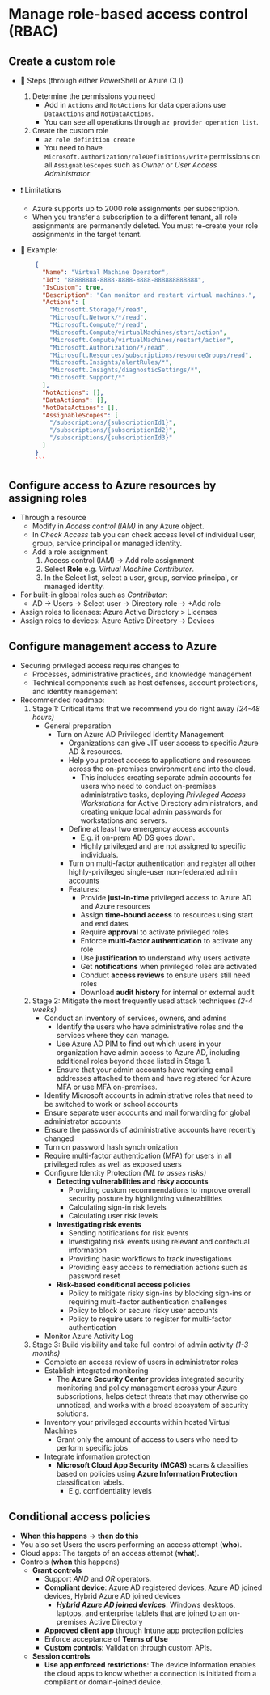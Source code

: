 # Manage role-based access control (RBAC)

## Create a custom role

- 📝 Steps (through either PowerShell or Azure CLI)
  1. Determine the permissions you need
      - Add in `Actions` and `NotActions` for data operations use `DataActions` and `NotDataActions`.
      - You can see all operations through `az provider operation list`.
  2. Create the custom role
      - `az role definition create`
      - You need to have `Microsoft.Authorization/roleDefinitions/write` permissions on all `AssignableScopes` such as *Owner* or *User Access Administrator*
- ❗ Limitations
  - Azure supports up to 2000 role assignments per subscription.
  - When you transfer a subscription to a different tenant, all role assignments are permanently deleted. You must re-create your role assignments in the target tenant.
- 📝 Example:

  ```json
      {
        "Name": "Virtual Machine Operator",
        "Id": "88888888-8888-8888-8888-888888888888",
        "IsCustom": true,
        "Description": "Can monitor and restart virtual machines.",
        "Actions": [
          "Microsoft.Storage/*/read",
          "Microsoft.Network/*/read",
          "Microsoft.Compute/*/read",
          "Microsoft.Compute/virtualMachines/start/action",
          "Microsoft.Compute/virtualMachines/restart/action",
          "Microsoft.Authorization/*/read",
          "Microsoft.Resources/subscriptions/resourceGroups/read",
          "Microsoft.Insights/alertRules/*",
          "Microsoft.Insights/diagnosticSettings/*",
          "Microsoft.Support/*"
        ],
        "NotActions": [],
        "DataActions": [],
        "NotDataActions": [],
        "AssignableScopes": [
          "/subscriptions/{subscriptionId1}",
          "/subscriptions/{subscriptionId2}",
          "/subscriptions/{subscriptionId3}"
        ]
      }
      ```

## Configure access to Azure resources by assigning roles

- Through a resource
  - Modify in *Access control (IAM)* in any Azure object.
  - In *Check Access* tab you can check access level of individual user, group, service principal or managed identity.
  - Add a role assignment
    1. Access control (IAM)  -> Add role assignment
    2. Select **Role** e.g. *Virtual Machine Contributor*.
    3. In the Select list, select a user, group, service principal, or managed identity.
- For built-in global roles such as *Contributor*:
  - AD -> Users -> Select user -> Directory role -> +Add role
- Assign roles to licenses: Azure Active Directory > Licenses
- Assign roles to devices: Azure Active Directory -> Devices

## Configure management access to Azure

- Securing privileged access requires changes to
  - Processes, administrative practices, and knowledge management
  - Technical components such as host defenses, account protections, and identity management
- Recommended roadmap:
  1. Stage 1: Critical items that we recommend you do right away *(24-48 hours)*
      - General preparation
        - Turn on Azure AD Privileged Identity Management
          - Organizations can give JIT user access to specific Azure AD & resources.
          - Help you protect access to applications and resources across the on-premises environment and into the cloud.
            - This includes creating separate admin accounts for users who need to conduct on-premises administrative tasks, deploying *Privileged Access Workstations* for Active Directory administrators, and creating unique local admin passwords for workstations and servers.
          - Define at least two emergency access accounts
            - E.g. if on-prem AD DS goes down.
            - Highly privileged and are not assigned to specific individuals.
          - Turn on multi-factor authentication and register all other highly-privileged single-user non-federated admin accounts
          - Features:
            - Provide **just-in-time** privileged access to Azure AD and Azure resources
            - Assign **time-bound access** to resources using start and end dates
            - Require **approval** to activate privileged roles
            - Enforce **multi-factor authentication** to activate any role
            - Use **justification** to understand why users activate
            - Get **notifications** when privileged roles are activated
            - Conduct **access reviews** to ensure users still need roles
            - Download **audit history** for internal or external audit
  2. Stage 2: Mitigate the most frequently used attack techniques *(2-4 weeks)*
      - Conduct an inventory of services, owners, and admins
        - Identify the users who have administrative roles and the services where they can manage.
        - Use Azure AD PIM to find out which users in your organization have admin access to Azure AD, including additional roles beyond those listed in Stage 1.
        - Ensure that your admin accounts have working email addresses attached to them and have registered for Azure MFA or use MFA on-premises.
      - Identify Microsoft accounts in administrative roles that need to be switched to work or school accounts
      - Ensure separate user accounts and mail forwarding for global administrator accounts
      - Ensure the passwords of administrative accounts have recently changed
      - Turn on password hash synchronization
      - Require multi-factor authentication (MFA) for users in all privileged roles as well as exposed users
      - Configure Identity Protection *(ML to asses risks)*
        - **Detecting vulnerabilities and risky accounts**
          - Providing custom recommendations to improve overall security posture by highlighting vulnerabilities
          - Calculating sign-in risk levels
          - Calculating user risk levels
        - **Investigating risk events**
          - Sending notifications for risk events
          - Investigating risk events using relevant and contextual information
          - Providing basic workflows to track investigations
          - Providing easy access to remediation actions such as password reset
        - **Risk-based conditional access policies**
          - Policy to mitigate risky sign-ins by blocking sign-ins or requiring multi-factor authentication challenges
          - Policy to block or secure risky user accounts
          - Policy to require users to register for multi-factor authentication
      - Monitor Azure Activity Log
  3. Stage 3: Build visibility and take full control of admin activity *(1-3 months)*
      - Complete an access review of users in administrator roles
      - Establish integrated monitoring
        - The **Azure Security Center** provides integrated security monitoring and policy management across your Azure subscriptions, helps detect threats that may otherwise go unnoticed, and works with a broad ecosystem of security solutions.
      - Inventory your privileged accounts within hosted Virtual Machines
        - Grant only the amount of access to users who need to perform specific jobs
      - Integrate information protection
        - **Microsoft Cloud App Security (MCAS)** scans & classifies based on policies using **Azure Information Protection** classification labels.
          - E.g. confidentiality levels

## Conditional access policies

- **When this happens** -> **then do this**
- You also set Users the users performing an access attempt (**who**).
- Cloud apps: The targets of an access attempt (**what**).
- Controls (**when** this happens)
  - **Grant controls**
    - Support *AND* and *OR* operators.
    - **Compliant device**: Azure AD registered devices, Azure AD joined devices, Hybrid Azure AD joined devices
      - ***Hybrid Azure AD joined devices***: Windows desktops, laptops, and enterprise tablets that are joined to an on-premises Active Directory
    - **Approved client app** through Intune app protection policies
    - Enforce acceptance of **Terms of Use**
    - **Custom controls**: Validation through custom APIs.
  - **Session controls**
    - **Use app enforced restrictions**: The device information enables the cloud apps to know whether a connection is initiated from a compliant or domain-joined device.
